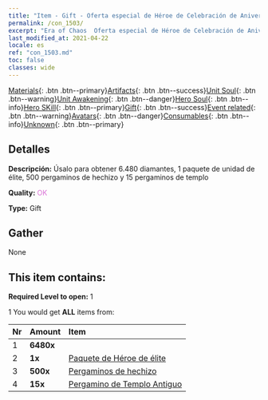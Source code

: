 ```yaml
---
title: "Item - Gift - Oferta especial de Héroe de Celebración de Aniversario"
permalink: /con_1503/
excerpt: "Era of Chaos  Oferta especial de Héroe de Celebración de Aniversario"
last_modified_at: 2021-04-22
locale: es
ref: "con_1503.md"
toc: false
classes: wide
---
```

 [Materials](/ItemsES/){: .btn .btn--primary}[Artifacts](/ItemsES/Artifacts/){: .btn .btn--success}[Unit Soul](/ItemsES/UnitSoul/){: .btn .btn--warning}[Unit Awakening](/ItemsES/UnitAwakening/){: .btn .btn--danger}[Hero Soul](/ItemsES/HeroSoul/){: .btn .btn--info}[Hero SKill](/ItemsES/HeroSkill/){: .btn .btn--primary}[Gift](/ItemsES/Gift/){: .btn .btn--success}[Event related](/ItemsES/Events/){: .btn .btn--warning}[Avatars](/ItemsES/Avatars/){: .btn .btn--danger}[Consumables](/ItemsES/Consumables/){: .btn .btn--info}[Unknown](/ItemsES/Unknown/){: .btn .btn--primary}

## Detalles
 **Descripción:** Úsalo para obtener 6.480 diamantes, 1 paquete de unidad de élite, 500 pergaminos de hechizo y 15 pergaminos de templo

 **Quality:** <span style="color: #DA70D6">OK</span>

 **Type:** Gift

## Gather

  None

## This item contains:

 **Required Level to open:** 1

 1 You would get **ALL** items  from:

  | Nr | Amount |     Item    |
  |:---|:-------|:------------|
  | 1 |  **6480x** | <i class="fas fa-gem"/> |  | 
  | 2 |  **1x** | [Paquete de Héroe de élite](/es/Items/con_1358/) |  | 
  | 3 |  **500x** | [Pergaminos de hechizo](/es/Items/con_694/) |  | 
  | 4 |  **15x** | [Pergamino de Templo Antiguo](/es/Items/con_697/) |  | 
